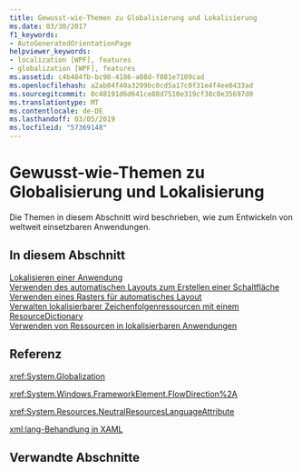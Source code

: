 ```yaml
---
title: Gewusst-wie-Themen zu Globalisierung und Lokalisierung
ms.date: 03/30/2017
f1_keywords:
- AutoGeneratedOrientationPage
helpviewer_keywords:
- localization [WPF], features
- globalization [WPF], features
ms.assetid: c4b484fb-bc90-4186-a08d-f081e7109cad
ms.openlocfilehash: a2ab04f40a3299bc0cd5a17c0f31e4f4ee0433ad
ms.sourcegitcommit: 0c48191d6d641ce88d7510e319cf38c0e35697d0
ms.translationtype: MT
ms.contentlocale: de-DE
ms.lasthandoff: 03/05/2019
ms.locfileid: "57369148"
---
```

# <a name="globalization-and-localization-how-to-topics"></a>Gewusst-wie-Themen zu Globalisierung und Lokalisierung
Die Themen in diesem Abschnitt wird beschrieben, wie zum Entwickeln von weltweit einsetzbaren Anwendungen.  
  
## <a name="in-this-section"></a>In diesem Abschnitt  
 [Lokalisieren einer Anwendung](how-to-localize-an-application.md)  
 [Verwenden des automatischen Layouts zum Erstellen einer Schaltfläche](how-to-use-automatic-layout-to-create-a-button.md)  
 [Verwenden eines Rasters für automatisches Layout](how-to-use-a-grid-for-automatic-layout.md)  
 [Verwalten lokalisierbarer Zeichenfolgenressourcen mit einem ResourceDictionary](how-to-use-a-resourcedictionary-to-manage-localizable-string-resources.md)  
 [Verwenden von Ressourcen in lokalisierbaren Anwendungen](how-to-use-resources-in-localizable-applications.md)  
  
## <a name="reference"></a>Referenz  
 <xref:System.Globalization>  
  
 <xref:System.Windows.FrameworkElement.FlowDirection%2A>  
  
 <xref:System.Resources.NeutralResourcesLanguageAttribute>  
  
 [xml:lang-Behandlung in XAML](../../xaml-services/xml-lang-handling-in-xaml.md)  
  
## <a name="related-sections"></a>Verwandte Abschnitte
